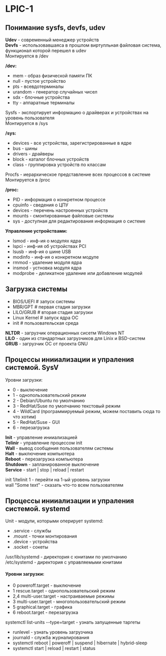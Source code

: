 # LPIC-1

## Понимание sysfs, devfs, udev 
**Udev** - современный менеджер устройств   
**Devfs** - использовавшаяса в прошлом виртупльная файловая система, функционал которой перешел в udev    
Монтируется в /dev    

  **/dev:** 
 - mem - образ физической памяти ПК 
- null - пустое устройство 
- pts - всевдотерминалы 
- urandom - генератор случайных чисел 
- sdx - блочные устройства 
- tty - аппаратные терминалы 

Sysfs - экспортирует информацию о драйверах и устройствах на уровень пользователя   
Монтируется в /sys   
  
**/sys:**  
- devices - все устройства, зарегистрированные в ядре 
- bus - шины 
- drivers - драйверы 
- block - каталог блочных устройств 
- class - группировка устройств по классам 

Procfs - иерархическое представление всех процессов в системе   
Монтируется в /proc   

**/proc:**  
- PID - информация о конкретном процессе 
- cpuinfo - сведения о ЦПУ 
- devices - перечень настроенных устройств 
- mounts - смонтированные файловые системы 
- sys - доступная для редактирования информация о системе 

**Управление устройствами:**
- lsmod - инф-ия о модулях ядра 
- lspci - инф-ия об устройствах PCI 
- lsusb - инф-ия о шине USB 
- modinfo - инф-ия о конкретном модуле 
- rmmod - удаление модуля ядра 
- insmod - устновка модуля ядра 
- modprobe - деликатное удаление или добавление модулей 

## Загрузка системы 
- BIOS/UEFI    # запуск системы 
- MBR/GPT      # первая стадия загрузки 
- LILO/GRUB    # вторая стадия загрузки 
- Linux Kernel # запуск ядра ОС 
- init         # пользовательская среда 

**NLTDR** - загрузчик операционных сисетм Windows NT    
**LILO** - один из стандартных загрузчиков для Linix и BSD-систем    
**GRUB** - загрузчик ОС от проекта GNU   

## Процессы инииализации и упраления системой. SysV   
Уровни загрузки:  
- 0 - выключение 
- 1 - однопользовательский режим 
- 2 - Debian/Ubuntu по умолчанию 
- 3 - RedHat/Suse по умолчанию текстовый режим 
- 4 - WildCard (программируемый режим, можем поставить сюда то что хотим) 
- 5 - RedHat/Suse - GUI 
- 6 - перезагрузка 

**Init** - управление инииализацией  
**Telinir** - управление процессом init   
**Wall** - вывод сообщения пользователям системы   
**Halt** - выключение компьютера   
**Reboot** - перезагрузка компьютера   
**Shutdown** - запланированное выключение   
**Service** - start | stop | reload | restart   

init 1/telinit 1 - перейти на 1-ый уровень загрузки  
wall "Some text" - сказать что-то всем пользователям   

## Процессы инииализации и упраления системой. systemd   
Unit - модули, которыми оперирует systemd:    
- .service - службы 
- .mount - точки монтирования 
- .device - устройства 
- .socket - сокеты 

/usr/lib/systemd - директория с юнитами по умолчанию   
/etc/systemd - директория с управляемыми юнитами   

#### Уровни загрузки: 
- 0   poweroff.target - выключение 
- 1   rescue.target - однопользовательский режим 
- 2,4 multi-user.target - настраиваемые режимы 
- 3   multi-user.target - многопользовательский режим 
- 5   graphical.target - графика 
- 6   reboot.target - перезагрузка 

systemctl list-units --type=target - узнать запущенные таргеты   
- runlevel - узнать уровень загрузчика 
- journald - служба журналирования 
- systemctl reboot | poweroff | suspend | hibernate | hybrid-sleep 
- systemctl start | reload | restart | status 

